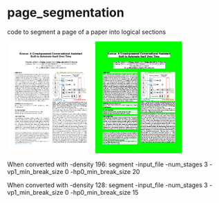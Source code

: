 # page_segmentation
code to segment a page of a paper into logical sections

<img src="https://github.com/thangduong/page_segmentation/blob/master/images/evorus-0000.png?raw=true" width="200">
<img src="https://github.com/thangduong/page_segmentation/blob/master/images/evorus-0000.green.png?raw=true" width="200">


When converted with -density 196:
segment -input_file <filename> -num_stages 3 -vp1_min_break_size 0 -hp0_min_break_size 20

When converted with -density 128:
segment -input_file <filename> -num_stages 3 -vp1_min_break_size 0 -hp0_min_break_size 15